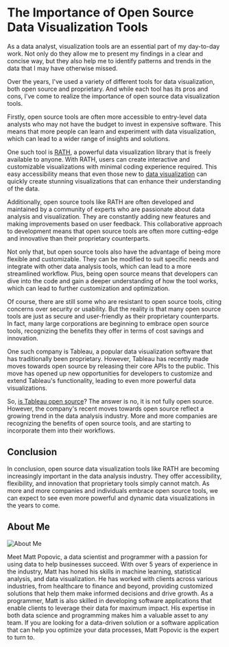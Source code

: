 # The Importance of Open Source Data Visualization Tools

As a data analyst, visualization tools are an essential part of my day-to-day work. Not only do they allow me to present my findings in a clear and concise way, but they also help me to identify patterns and trends in the data that I may have otherwise missed.

Over the years, I've used a variety of different tools for data visualization, both open source and proprietary. And while each tool has its pros and cons, I've come to realize the importance of open source data visualization tools.

Firstly, open source tools are often more accessible to entry-level data analysts who may not have the budget to invest in expensive software. This means that more people can learn and experiment with data visualization, which can lead to a wider range of insights and solutions.

One such tool is [RATH](https://kanaries.net), a powerful data visualization library that is freely available to anyone. With RATH, users can create interactive and customizable visualizations with minimal coding experience required. This easy accessibility means that even those new to [data visualization](https://kanaries.net) can quickly create stunning visualizations that can enhance their understanding of the data.

Additionally, open source tools like RATH are often developed and maintained by a community of experts who are passionate about data analysis and visualization. They are constantly adding new features and making improvements based on user feedback. This collaborative approach to development means that open source tools are often more cutting-edge and innovative than their proprietary counterparts.

Not only that, but open source tools also have the advantage of being more flexible and customizable. They can be modified to suit specific needs and integrate with other data analysis tools, which can lead to a more streamlined workflow. Plus, being open source means that developers can dive into the code and gain a deeper understanding of how the tool works, which can lead to further customization and optimization.

Of course, there are still some who are resistant to open source tools, citing concerns over security or usability. But the reality is that many open source tools are just as secure and user-friendly as their proprietary counterparts. In fact, many large corporations are beginning to embrace open source tools, recognizing the benefits they offer in terms of cost savings and innovation.

One such company is Tableau, a popular data visualization software that has traditionally been proprietary. However, Tableau has recently made moves towards open source by releasing their core APIs to the public. This move has opened up new opportunities for developers to customize and extend Tableau's functionality, leading to even more powerful data visualizations.

So, [is Tableau open source](https://docs.kanaries.net/articles/tableau-open-source-alternatives)? The answer is no, it is not fully open source. However, the company's recent moves towards open source reflect a growing trend in the data analysis industry. More and more companies are recognizing the benefits of open source tools, and are starting to incorporate them into their workflows.

## Conclusion

In conclusion, open source data visualization tools like RATH are becoming increasingly important in the data analysis industry. They offer accessibility, flexibility, and innovation that proprietary tools simply cannot match. As more and more companies and individuals embrace open source tools, we can expect to see even more powerful and dynamic data visualizations in the years to come.

## About Me
![About Me](https://avatars.githubusercontent.com/u/125715342?s=400&u=1f77ef980b96f3fa579d5192094c5c9eabcb92ed&v=4)

Meet Matt Popovic, a data scientist and programmer with a passion for using data to help businesses succeed. With over 5 years of experience in the industry, Matt has honed his skills in machine learning, statistical analysis, and data visualization. He has worked with clients across various industries, from healthcare to finance and beyond, providing customized solutions that help them make informed decisions and drive growth. As a programmer, Matt is also skilled in developing software applications that enable clients to leverage their data for maximum impact. His expertise in both data science and programming makes him a valuable asset to any team. If you are looking for a data-driven solution or a software application that can help you optimize your data processes, Matt Popovic is the expert to turn to.
